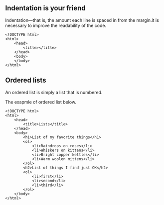 ## **Indentation is your friend**

Indentation—that is, the amount each line is spaced in from the margin.it is necessary to improve the readability of the code.

```
<!DOCTYPE html>
<html>
    <head>
        <title></title>
    </head>
    <body>
    </body>
</html>
```

## **Ordered lists**

An ordered list is simply a list that is numbered.

The exapmle of ordered list below.

```
<!DOCTYPE html>
<html>
	<head>
		<title>Lists</title>
	</head>
	<body>
		<h1>List of my favorite things</h1>
		<ol>
			<li>Raindrops on roses</li>
			<li>Whiskers on kittens</li>
			<li>Bright copper kettles</li>
			<li>Warm woolen mittens</li>
		</ol>
		<h2>List of things I find just OK</h2>
		<ol>
		    <li>first</li>
		    <li>second</li>
		    <li>third</li>
		</ol>
	</body>
</html>
```

